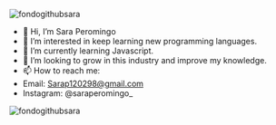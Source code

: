 
![fondogithubsara](https://user-images.githubusercontent.com/104801269/184900660-0789bfe2-681f-418e-b929-a8ffd539f64e.jpg)


- 👋 Hi, I’m Sara Peromingo
- 👀 I’m interested in keep learning new programming languages.
- 🌱 I’m currently learning Javascript.
- 💞️ I’m looking to grow in this industry and improve my knowledge.
- 📫 How to reach me: 
- Email: Sarap120298@gmail.com 
- Instagram: @saraperomingo_

![fondogithubsara](https://user-images.githubusercontent.com/104801269/184900660-0789bfe2-681f-418e-b929-a8ffd539f64e.jpg)

<!---
Sarap120298/Sarap120298 is a ✨ special ✨ repository because its `README.md` (this file) appears on your GitHub profile.
You can click the Preview link to take a look at your changes.
--->
